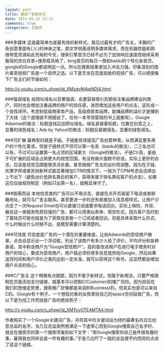 ```yaml
---
layout: post
title: 搜索广告新样式
date: 2013-05-31 23:11
comments: true
categories: 互联网
---
```


###多媒体
这是最简单也是最有效的新样式。我见过最有才的广告主，丰胸的广告创意里面有(.)(.)的神来之笔，颜文字侧面说明多媒体需求。而在机器性能和网络带宽资源如此充裕的今天，搜索引擎首页已经不必为了加快响应速度而继续采用极简的空白背景+搜索框风格了，bing首页的每日一图和baidu的个性化新首页，google的iGoogle都说明这一点。所以在搜索结果里加入冲击力强，印象深刻的图片甚至视频广告是一个自然之选。以下是艺龙在百度投放的视频广告，可以顺便看下广告主们的节操如何：

http://v.youku.com/v_show/id_XMzgyNjAwNDI4.html

###强调域名
给网址域名以显著强调，会更容易吸引到那些注重品牌建设的商户，同时也会增加注重品牌的用户的信任感，进而增加这些用户的点击，这形成一个良性闭环。考虑到低级商家卖产品，高级商家卖品牌，能赚品牌的溢价才是赚到了大钱（这个道理就不用细说了，任何一本市场营销的书上面都有）。Google Adsense的做法：标题竖线后加网址域名，域名紧接着标题，位置在创意之上，显著的绿色域名；Ads by Yahoo!的做法：标题后紧跟域名，显著的绿色域名。
  
###可扩展
最典型的就是子链。子链能有效提高广告创意种类，从而满足更多用户的个性化需求。但是子链样式不但可以第一名有（baidu的做法），二三名也可以有，不过可以设置第一名占领的区域更大（Google的做法）。子链Ctr高，是由于可扩展的区域会占用更大的视觉范围，有没有做大蛋糕不好说。实际上更好的办法，应该是视觉范围能够灵活处置，甚至根据广告主的出价而调整。因为在子链、优惠字样或者其他新样式能显著增加CTR的情况下，一般为了CPM考虑会选择出上不出下（避免出价低排名靠后的客户，获得本属于排名靠前客户的点击），如果这仅仅由规则制定（例如只出第一名），就略显保守了。

###按需而设
本地信息类的广告可以不用点击，直接在点开页面留下电话或者邮箱地址，就可与广告主联系。甚至更进一步的还有直接加入信息框样式，让用户少点击了一次Request Email也可以直接订阅或要求电话回访。实际上保险、外贸、展会这一类服务性质较强的广告，都可以用类似表单、填空形式，因为客户及时到了着陆页可能也就是为了获取信息做一个订阅或者回访。但是具体采取什么形式、什么时候出什么时候不出、是模型需要计算清楚的。

###可信度
可信度是广告的一个潜在的重要维度。比如Adwords的受信商户徽章，点击会显示出一个浮动框，列出了该商户有多少人给了评价，平均评分和各种承诺，其中称该商户为“Google受信商户”。目的是改进用户在进行电子商务时对商户的信心，要成为受信商户，商户就必须将很多信息提供给Google，然后如果送货时间和用户评价之类的达到一定水准，就可以获得这个称号。这显然都会增加用户点击的信心。

###C广告主
这个稍微有点跑题，因为不属于新样式，但属于新用法。只要严格限制在页面添加支付链接，就基本可以控制C(Customer)的推广风险。因为目前在我们的思维定势里，搜索推广好像都是来自B(Business)的，但其实也是可以来自C的。Google有个例子，一个想找对象的女孩曾给自己的space空间投放广告，而以下是为找工作而投放广告的绝佳例子：

http://v.youku.com/v_show/id_XMTcyOTE4MTA4.html

作者购买了一个Google关键词广告，并将其中的关键词设为纽约最著名的五位创意总监的名字。当几位总监突然想满足一下虚荣心而到Google搜索自己名字时，就会在搜索页的第一个搜索项看到如下文字：“用Google搜索你自己是件很有趣的事，雇用我也同样会是一件有趣的事。”于是几位吓了一跳的总监便不约而同的点进 了这这个链接。
